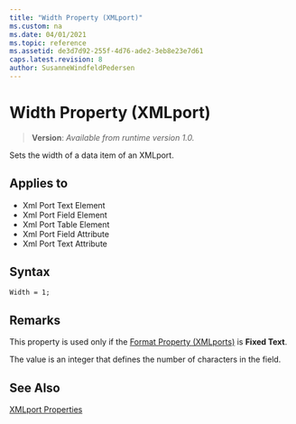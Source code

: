 ```yaml
---
title: "Width Property (XMLport)"
ms.custom: na
ms.date: 04/01/2021
ms.topic: reference
ms.assetid: de3d7d92-255f-4d76-ade2-3eb8e23e7d61
caps.latest.revision: 8
author: SusanneWindfeldPedersen
---
```


# Width Property (XMLport)
> **Version**: _Available from runtime version 1.0._

Sets the width of a data item of an XMLport.  
  
## Applies to  

-   Xml Port Text Element
-   Xml Port Field Element
-   Xml Port Table Element
-   Xml Port Field Attribute
-   Xml Port Text Attribute

## Syntax

```AL
Width = 1;
```
  
## Remarks  

This property is used only if the [Format Property \(XMLports\)](devenv-format-property.md) is **Fixed Text**.  
  
The value is an integer that defines the number of characters in the field.  
 
## See Also  

[XMLport Properties](devenv-xmlport-properties.md)